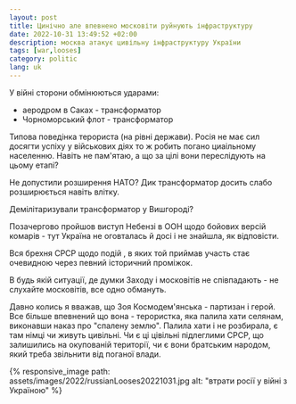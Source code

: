 ```yaml
---
layout: post
title: Цинічно але впевнено московіти руйнують інфраструктуру
date: 2022-10-31 13:49:52 +02:00
description: москва атакує цивільну інфраструктуру України
tags: [war,looses]
category: politic
lang: uk
---
```


У війні сторони обмінюються ударами:
- аеродром в Саках - трансформатор
- Чорноморський флот - трансформатор 

Типова поведінка терориста (на рівні держави).
Росія не має сил досягти успіху у військових діях то ж робить погано циаільному населенню.
Навіть не пам'ятаю, а що за цілі вони переслідують на цьому етапі?

Не допустили розширення НАТО?
Дик трансформатор досить слабо розширюється навіть влітку.

Демілітаризували трансформатор у Вишгороді? 

Позачергово пройшов виступ Небензі в ООН щодо бойових версій комарів - тут Україна не оговталась й досі і не знайшла, як відповісти.

Вся брехня СРСР щодо подій , в яких той приймав участь стає очевидною через певний історичний проміжок.

В будь якій ситуації, де думки Заходу і московітів не співпадають - не слухайте московітів, все одно обмануть.

Давно колись я вважав, що Зоя Космодем'янська - партизан і герой.
Все більше впевнений що вона - терористка, яка палила хати селянам, виконавши наказ про "спалену землю".
Палила хати і не розбирала, є там німці чи живуть цивільні.
Чи є ці цівільні підлеглими СРСР, що залишились на окупованій території, чи є вони братським народом, який треба звільнити від поганої влади.

{% responsive_image path: assets/images/2022/russianLooses20221031.jpg alt: "втрати росії у війні з Україною" %}
